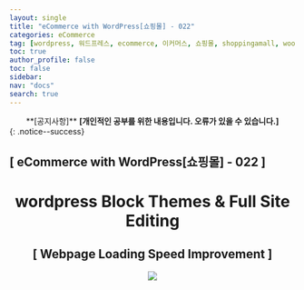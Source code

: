 ```yaml
---
layout: single
title: "eCommerce with WordPress[쇼핑몰] - 022"
categories: eCommerce
tag: [wordpress, 워드프레스, ecommerce, 이커머스, 쇼핑몰, shoppingamall, woocommerce, 우커머스]
toc: true
author_profile: false
toc: false
sidebar:
nav: "docs"
search: true
---
```


<center>**[공지사항]** <strong> [개인적인 공부를 위한 내용입니다. 오류가 있을 수 있습니다.] </strong></center>
{: .notice--success}

<h2>[ eCommerce with WordPress[쇼핑몰] - 022 ]</h2>

<div align="center"><p><h1>wordpress Block Themes & Full Site Editing</h1></p></div>

<div align="center"><h2>[ Webpage Loading Speed Improvement ]</h2>
<div align="center"><img src="http://drive.google.com/uc?export=view&id=1FQv4A2GwtSvwVuTnmrLFdetKk3vGb5Q8"><br><br><br></div><br>










